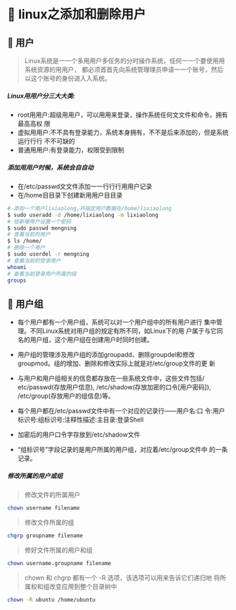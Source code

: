 # :green_book: linux之添加和删除用户

## :paperclip: 用户 
>Linux系统是⼀一个多⽤用户多任务的分时操作系统，任何⼀一个要使⽤用系统资源的⽤用户， 都必须⾸首先向系统管理理员申请⼀一个账号，然后以这个账号的身份进⼊入系统。

##### Linux⽤用户分三⼤大类: 
- root⽤用户:超级⽤用户，可以⽤用来登录，操作系统任何⽂文件和命令，拥有最⾼高权
限
- 虚拟⽤用户:不不具有登录能⼒，系统本身拥有，不不是后来添加的，但是系统运⾏行行 不不可缺的
- 普通⽤用户:有登录能⼒，权限受到限制

##### 添加⽤用户时候，系统会⾃自动

- 在/etc/passwd⽂文件添加⼀一⾏行行⽤用户记录
- 在/home⽬目录下创建新⽤用户⽬目录
```bash
# 添加一个用户lixiaolong,并指定用户数据在/home/lixiaolong
$ sudo useradd -d /home/lixiaolong -m lixiaolong
# 给新增用户设置一个密码
$ sudo passwd mengning
# 查看当前的用户
$ ls /home/
# 删除一个用户
$ sudo userdel -r mengning
# 查看当前的登录用户
whoami
# 查看当前登录用户所属的组
groups
```
## :paperclip: 用户组
- 每个⽤户都有⼀个⽤户组，系统可以对⼀个⽤户组中的所有⽤户进⾏
集中管理。不同Linux系统对⽤户组的规定有所不同，如Linux下的⽤
户属于与它同名的⽤户组，这个⽤户组在创建⽤户时同时创建。

- ⽤户组的管理涉及⽤户组的添加groupadd、删除groupdel和修改
groupmod。组的增加、删除和修改实际上就是对/etc/group⽂件的更
新

- 与⽤户和⽤户组相关的信息都存放在⼀些系统⽂件中，这些⽂件包括/
etc/passwd(存放用户信息), /etc/shadow(存放加密的口令[用户密码]), /etc/group(存放用户的组信息)等。

- 每个⽤户都在/etc/passwd⽂件中有⼀个对应的记录⾏——⽤户名:⼝
令:⽤户标识号:组标识号:注释性描述:主⽬录:登录Shell
-  加密后的⽤户⼝令字存放到/etc/shadow⽂件

- “组标识号”字段记录的是⽤户所属的⽤户组，对应着/etc/group⽂件中
的⼀条记录。

##### 修改所属的⽤户或组
>修改文件的所属用户
```bash
chown username filename
```
>修改文件所属的组
```bash
chgrp groupname filename
```
>修好文件所属的用户和组
```bash
chown username.groupname filename
```
>chown 和 chgrp 都有⼀个 -R 选项，该选项可以⽤来告诉它们递归地
将所属权和组改变应⽤到整个⽬录树中

```bash
chown -R ubuntu /home/ubuntu
```